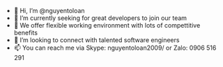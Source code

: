 - 👋 Hi, I’m @nguyentoloan
- 👀 I’m currently seeking for great developers to join our team
- 🌱 We offer flexible working environment with lots of compettitive benefits
- 💞️ I’m looking to connect with talented software engineers 
- 📫 You can reach me via Skype: nguyentoloan2009/ or Zalo: 0906 516 291

<!---
nguyentoloan/nguyentoloan is a ✨ special ✨ repository because its `README.md` (this file) appears on your GitHub profile.
You can click the Preview link to take a look at your changes.
--->

